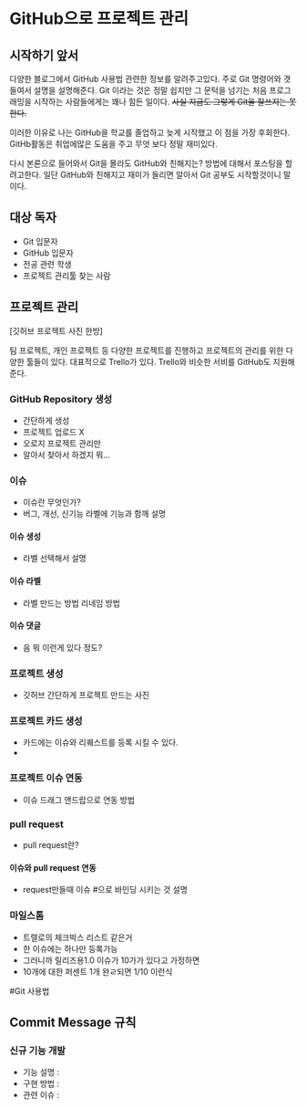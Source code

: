 # GitHub으로 프로젝트 관리

## 시작하기 앞서

다양한 블로그에서 GitHub 사용법 관련한 정보를 알려주고있다. 주로 Git 명령어와 겻들여서 설명을 설명해준다. Git 이라는 것은 정말 쉽지만 그 문턱을 넘기는 처음 프로그래밍을 시작하는 사람들에게는 꽤나 힘든 일이다. ~~사실 지금도 그렇게 Git을 잘쓰지는 못한다.~~

이러한 이유로 나는 GitHub을 학교를 졸업하고 늦게 시작했고 이 점을 가장 후회한다. GitHb활동은 취업에많은 도움을 주고 무엇 보다 정말 재미있다.

다시 본론으로 들어와서 Git을 몰라도 GitHub와 친해지는? 방법에 대해서 포스팅을 할려고한다. 일단 GitHub와 친해지고 재미가 들리면 알아서 Git 공부도 시작할것이니 말이다.

## 대상 독자

* Git 입문자
* GitHub 입문자
* 전공 관련 학생
* 프로젝트 관리툴 찾는 사람
## 프로젝트 관리

[깃허브 프로젝트 사진 한방]

팀 프로젝트, 개인 프로젝트 등 다양한 프로젝트를 진행하고 프로젝트의 관리를 위한 다양한 툴들이 있다. 대표적으로 Trello가 있다. Trello와 비슷한 서비를 GitHub도 지원해준다.

### GitHub Repository 생성

* 간단하게 생성
* 프로젝트 업로드 X
* 오로지 프로젝트 관리만
* 알아서 찾아서 하겠지 뭐...


### 이슈

* 이슈란 무엇인가?
* 버그, 개선, 신기능 라벨에 기능과 함깨 설명

#### 이슈 생성
* 라벨 선택해서 설명

#### 이슈 라벨
* 라벨 만드는 방법 리네임 방법

#### 이슈 댓글
* 음 뭐 이런게 있다 정도?

### 프로젝트 생성

* 깃허브 간단하게 프로젝트 만드는 사진

### 프로젝트 카드 생성

* 카드에는 이슈와 리퀘스트를 등록 시킬 수 있다.
*

### 프로젝트 이슈 연동
* 이슈 드래그 앤드랍으로 연동 방법


### pull request

* pull request란?

#### 이슈와 pull request 연동

* request만들때 이슈 #으로 바인딩 시키는 것 설명


### 마일스톰
* 트렐로의 체크박스 리스트 같은거
* 한 이슈에는 하나만 등록가능
* 그러니까 릴리즈용1.0 이슈가 10가가 있다고 가정하면
* 10개에 대한 퍼센트 1개 완ㄹ되면 1/10 이런식





#Git 사용법

## Commit Message 규칙

### 신규 기능 개발

* 기능 설명 :
* 구현 방법 :
* 관련 이슈 :
